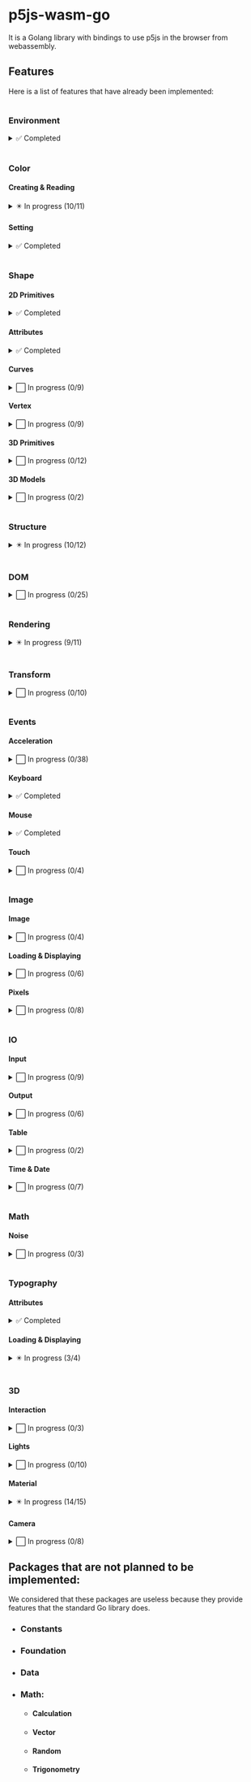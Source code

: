# p5js-wasm-go

It is a Golang library with bindings to use p5js in the browser from webassembly.

## Features

Here is a list of features that have already been implemented:

#
### Environment
<details>
<summary>✅ Completed</summary>

✅`describe()`

✅`describeElement()`

✅`textOutput()`

✅`gridOutput()`

✅`print()`

✅`frameCount`

✅`deltaTime`

✅`focused`

✅`cursor()`

✅`frameRate()`

✅`getTargetFrameRate()`

✅`noCursor()`

✅`webglVersion`

✅`displayWidth`

✅`displayHeight`

✅`windowWidth`

✅`windowHeight`

✅`windowResized()`

✅`width`

✅`height`

✅`fullscreen()`

✅`pixelDensity()`

✅`displayDensity()`

✅`getURL()`

✅`getURLPath()`

✅`getURLParams()`

</details>

#
### Color
#### Creating & Reading
<details>
<summary>✴️ In progress (10/11)</summary>

✅`alpha()`

✅`blue()`

✅`brightness()`

✅`color()`

✅`green()`

✅`hue()`

✅`lerpColor()`

✅`lightness()`

✅`red()`

✅`saturation()`

⬜`p5.Color`

</details>

#### Setting
<details>

<summary>✅ Completed</summary>

✅`beginClip()`

✅`endClip()`

✅`clip()`

✅`background()`

✅`clear()`

✅`colorMode()`

✅`fill()`

✅`noFill()`

✅`noStroke()`

✅`stroke()`

✅`erase()`

✅`noErase()`

</details>

#
### Shape
#### 2D Primitives
<details>
<summary>✅ Completed</summary>

✅`arc()`

✅`ellipse()`

✅`circle()`

✅`line()`

✅`point()`

✅`quad()`

✅`rect()`

✅`square()`

✅`triangle()`
</details>

#### Attributes
<details>
<summary>✅ Completed</summary>

✅`ellipseMode()`

✅`noSmooth()`

✅`rectMode()`

✅`smooth()`

✅`strokeCap()`

✅`strokeJoin()`

✅`strokeWeight()`
</details>

#### Curves
<details>
<summary>⬜ In progress (0/9)</summary>

⬜`bezier()`

⬜`bezierDetail()`

⬜`bezierPoint()`

⬜`bezierTangent()`

⬜`curve()`

⬜`curveDetail()`

⬜`curveTightness()`

⬜`curvePoint()`

⬜`curveTangent()`
</details>

#### Vertex
<details>
<summary>⬜ In progress (0/9)</summary>

⬜`beginContour()`

⬜`beginShape()`

⬜`bezierVertex()`

⬜`curveVertex()`

⬜`endContour()`

⬜`endShape()`

⬜`quadraticVertex()`

⬜`vertex()`

⬜`normal()`
</details>

#### 3D Primitives
<details>
<summary>⬜ In progress (0/12)</summary>
  
⬜`beginGeometry()`

⬜`endGeometry()`

⬜`buildGeometry()`

⬜`freeGeometry()`

⬜`plane()`

⬜`box()`

⬜`sphere()`

⬜`cylinder()`

⬜`cone()`

⬜`ellipsoid()`

⬜`torus()`

⬜`p5.Geometry`
</details>

#### 3D Models
<details>
<summary>⬜ In progress (0/2)</summary>

⬜`loadModel()`

⬜`model()`
</details>

#
### Structure
<details>
<summary>✴️ In progress (10/12)</summary>

✅`preload()`

✅`setup()`

✅`draw()`

✅`remove()`

⬜`disableFriendlyErrors`

✅`noLoop()`

✅`loop()`

✅`isLooping()`

✅`push()`

✅`pop()`

✅`redraw()`

⬜`p5()`
</details>

#
### DOM
<details>
<summary>⬜ In progress (0/25)</summary>

⬜`p5.Element`

⬜`select()`

⬜`selectAll()`

⬜`removeElements()`

⬜`changed()`

⬜`input()`

⬜`createDiv()`

⬜`createP()`

⬜`createSpan()`

⬜`createImg()`

⬜`createA()`

⬜`createSlider()`

⬜`createButton()`

⬜`createCheckbox()`

⬜`createSelect()`

⬜`createRadio()`

⬜`createColorPicker()`

⬜`createInput()`

⬜`createFileInput()`

⬜`createVideo()`

⬜`createAudio()`

⬜`createCapture()`

⬜`createElement()`

⬜`p5.MediaElement`

⬜`p5.File`
</details>

#
### Rendering
<details>
<summary>✴️ In progress (9/11)</summary>

⬜`p5.Graphics`

✅`createCanvas()`

✅`resizeCanvas()`

✅`noCanvas()`

✅`createGraphics()`

✅`createFramebuffer()`

✅`clearDepth()`

✅`blendMode()`

✅`drawingContext`

✅`setAttributes()`

⬜`p5.Framebuffer`
</details>

#
### Transform
<details>
<summary>⬜ In progress (0/10)</summary>

⬜`applyMatrix()`

⬜`resetMatrix()`

⬜`rotate()`

⬜`rotateX()`

⬜`rotateY()`

⬜`rotateZ()`

⬜`scale()`

⬜`shearX()`

⬜`shearY()`

⬜`translate()`
</details>

#
### Events
#### Acceleration
<details>
<summary>⬜ In progress (0/38)</summary>

⬜`deviceOrientation`

⬜`accelerationX`

⬜`accelerationY`

⬜`accelerationZ`

⬜`pAccelerationX`

⬜`pAccelerationY`

⬜`pAccelerationZ`

⬜`rotationX`

⬜`rotationY`

⬜`rotationZ`

⬜`pRotationX`

⬜`pRotationY`

⬜`pRotationZ`

⬜`turnAxis`

⬜`setMoveThreshold()`

⬜`setShakeThreshold()`

⬜`deviceMoved()`

⬜`deviceTurned()`

⬜`deviceShaken()`
</details>

#### Keyboard
<details>
<summary>✅ Completed</summary>

✅`keyIsPressed`

✅`key`

✅`keyCode`

✅`keyPressed()`

✅`keyReleased()`

✅`keyTyped()`

✅`keyIsDown()`
</details>

#### Mouse
<details>
<summary>✅ Completed</summary>

✅`movedX`

✅`movedY`

✅`mouseX`

✅`mouseY`

✅`pmouseX`

✅`pmouseY`

✅`winMouseX`

✅`winMouseY`

✅`pwinMouseX`

✅`pwinMouseY`

✅`mouseButton`

✅`mouseIsPressed`

✅`mouseMoved()`

✅`mouseDragged()`

✅`mousePressed()`

✅`mouseReleased()`

✅`mouseClicked()`

✅`doubleClicked()`

✅`mouseWheel()`

✅`requestPointerLock()`

✅`exitPointerLock()`
</details>

#### Touch
<details>
<summary>⬜ In progress (0/4)</summary>

⬜`touches`

⬜`touchStarted()`

⬜`touchMoved()`

⬜`touchEnded()`
</details>

#
### Image
#### Image
<details>
<summary>⬜ In progress (0/4)</summary>

⬜`createImage()`

⬜`saveCanvas()`

⬜`saveFrames()`

⬜`p5.Image`
</details>

#### Loading & Displaying
<details>
<summary>⬜ In progress (0/6)</summary>

⬜`loadImage()`

⬜`saveGif()`

⬜`image()`

⬜`tint()`

⬜`noTint()`

⬜`imageMode()`
</details>

#### Pixels
<details>
<summary>⬜ In progress (0/8)</summary>

⬜`pixels`

⬜`blend()`

⬜`copy()`

⬜`filter()`

⬜`get()`

⬜`loadPixels()`

⬜`set()`

⬜`updatePixels()`
</details>

#
### IO
#### Input
<details>
<summary>⬜ In progress (0/9)</summary>

⬜`loadJSON()`

⬜`loadStrings()`

⬜`loadTable()`

⬜`loadXML()`

⬜`loadBytes()`

⬜`httpGet()`

⬜`httpPost()`

⬜`httpDo()`

⬜`p5.XML`
</details>

#### Output
<details>
<summary>⬜ In progress (0/6)</summary>

⬜`createWriter()`

⬜`p5.PrintWriter`

⬜`save()`

⬜`saveJSON()`

⬜`saveStrings()`

⬜`saveTable()`
</details>

#### Table
<details>
<summary>⬜ In progress (0/2)</summary>

⬜`p5.Table`

⬜`p5.TableRow`
</details>

#### Time & Date
<details>
<summary>⬜ In progress (0/7)</summary>

⬜`day()`

⬜`hour()`

⬜`minute()`

⬜`millis()`

⬜`month()`

⬜`second()`

⬜`year()`
</details>

#
### Math
#### Noise
<details>
<summary>⬜ In progress (0/3)</summary>

⬜`noise()`

⬜`noiseDetail()`

⬜`noiseSeed()`
</details>

#
### Typography
#### Attributes
<details>
<summary>✅ Completed</summary>

✅`textAlign()`

✅`textLeading()`

✅`textSize()`

✅`textStyle()`

✅`textWidth()`

✅`textAscent()`

✅`textDescent()`

✅`textWrap()`
</details>

#### Loading & Displaying
<details>
<summary>✴️ In progress (3/4)</summary>

✅`loadFont()`

✅`text()`

✅`textFont()`

⬜`p5.Font`
</details>

#
### 3D
#### Interaction
<details>
<summary>⬜ In progress (0/3)</summary>

⬜`orbitControl()`

⬜`debugMode()`

⬜`noDebugMode()`
</details>

#### Lights
<details>
<summary>⬜ In progress (0/10)</summary>

⬜`ambientLight()`

⬜`specularColor()`

⬜`directionalLight()`

⬜`pointLight()`

⬜`imageLight()`

⬜`panorama()`

⬜`lights()`

⬜`lightFalloff()`

⬜`spotLight()`

⬜`noLights()`
</details>

#### Material
<details>
<summary>✴️ In progress (14/15)</summary>

✅`loadShader()`

✅`createShader()`

✅`createFilterShader()`

✅`shader()`

✅`resetShader()`

✅`texture()`

✅`textureMode()`

✅`textureWrap()`

✅`normalMaterial()`

✅`ambientMaterial()`

✅`emissiveMaterial()`

✅`specularMaterial()`

✅`shininess()`

✅`metalness()`

⬜`p5.Shader`
</details>

#### Camera
<details>
<summary>⬜ In progress (0/8)</summary>

⬜`camera()`

⬜`perspective()`

⬜`linePerspective()`

⬜`ortho()`

⬜`frustum()`

⬜`createCamera()`

⬜`p5.Camera`

⬜`setCamera()`
</details>

## Packages that are not planned to be implemented:

We considered that these packages are useless because they provide features that the standard Go library does.

- ### Constants
- ### Foundation
- ### Data
- ### Math:
    - #### Calculation
    - #### Vector
    - #### Random
    - #### Trigonometry
